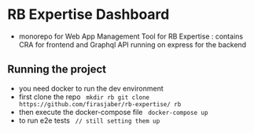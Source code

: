 
# RB Expertise Dashboard
- monorepo for Web App Management Tool for RB Expertise : contains CRA for frontend and Graphql API running on express for the backend

## Running the project 
- you need docker to run the dev environment
- first clone the repo
` 
  mkdir rb
  git clone  https://github.com/firasjaber/rb-expertise/ rb
`
- then execute the docker-compose file
` 
  docker-compose up
`
- to run e2e tests
` 
  // still setting them up
`
